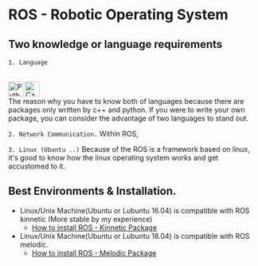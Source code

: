 # **ROS - Robotic Operating System**

## Two knowledge or language requirements
``1. Language``

<br/>

<img align="left" alt="Python" width="30px" src="https://img.icons8.com/color/48/000000/python.png" />
<img align="left" alt="C++" width="30px" src="https://img.icons8.com/color/48/000000/c-plus-plus-logo.png"/>

<br/>

The reason why you have to know both of languages because there are packages only written by c++ and python. If you were to write your own package, you can consider the advantage of two languages to stand out.

``2. Network Communication.``
Within ROS, 

``3. Linux (Ubuntu ..)``
Because of the ROS is a framework based on linux, it's good to know how the linux operating system works and get accustomed to it. 

## Best Environments & Installation.
* Linux/Unix Machine(Ubuntu or Lubuntu 16.04) is compatible with ROS kinnetic (More stable by my experience)
  * [How to install ROS - Kinnetic Package](http://wiki.ros.org/kinetic/Installation/Ubuntu)
* Linux/Unix Machine(Ubuntu or Lubuntu 18.04) is compatible with ROS melodic. 
  * [How to install ROS - Melodic Package](http://wiki.ros.org/melodic/Installation)
